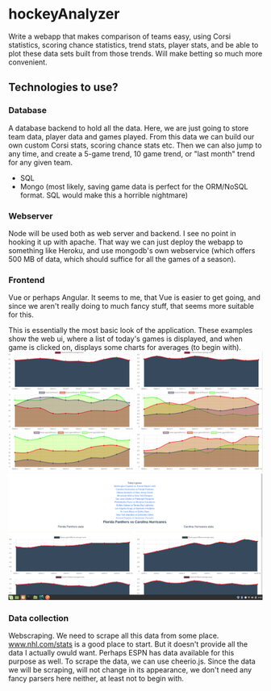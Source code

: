# hockeyAnalyzer
Write a webapp that makes comparison of teams easy, using Corsi statistics, scoring chance statistics, trend stats, player stats, and be able to plot these data sets built from those trends. Will make betting so much more convenient.


## Technologies to use?
### Database
A database backend to hold all the data. Here, we are just going to store team data, player data and games played. From this data we can build our own custom Corsi stats, scoring chance stats etc. Then we can also jump to any time, and create a 5-game trend, 10 game trend, or "last month" trend for any given team.
-  SQL
- Mongo (most likely, saving game data is perfect for the ORM/NoSQL format. SQL would make this a horrible nightmare)
  
### Webserver
Node will be used both as web server and backend. I see no point in hooking it up with apache. That way we can just deploy the webapp to something like Heroku, and use mongodb's own webservice (which offers 500 MB of data, which should suffice for all the games of a season).

### Frontend
Vue or perhaps Angular. It seems to me, that Vue is easier to get going, and since we aren't really doing to much fancy stuff, that seems more suitable for this.

This is essentially the most basic look of the application. These examples show the web ui, where a list of today's 
games is displayed, and when game is clicked on, displays some charts for averages (to begin with).
![Example output of goals for/against per game average](example_averages.png)
![Basic UI functionality, showing today's game and a list of averages](example_ui.png)

### Data collection
Webscraping. We need to scrape all this data from some place. www.nhl.com/stats is a good place to start. But it doesn't provide all the data I actually owuld want. Perhaps ESPN has data available for this purpose as well. To scrape the data, we can use cheerio.js. Since the data we will be scraping, will not change in its appearance, we don't need any fancy parsers here neither, at least not to begin with.
